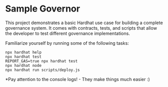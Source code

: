 # Sample Governor

This project demonstrates a basic Hardhat use case for building a complete governance system. It comes with contracts, tests, and scripts that allow the developer to test different governance implementations.

Familiarize yourself by running some of the following tasks:

```shell
npx hardhat help
npx hardhat test
REPORT_GAS=true npx hardhat test
npx hardhat node
npx hardhat run scripts/deploy.js
```
*Pay attention to the console logs! - They make things much easier :)
